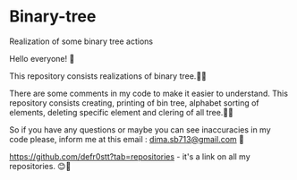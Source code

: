 # Binary-tree
Realization of some binary tree actions

Hello everyone! 👋

This repository consists realizations of binary tree.🌳🌱

There are some comments in my code to make it easier to understand. This repository consists creating, printing of bin tree, alphabet sorting of elements, deleting specific element and clering of all tree.🌴🌻

So if you have any questions or maybe you can see inaccuracies in my code please, inform me at this email : dima.sb713@gmail.com 📧

https://github.com/defr0stt?tab=repositories - it's a link on all my repositories. 😊👀
